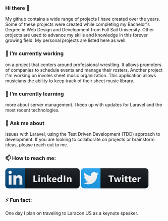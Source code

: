 ### Hi there 👋

My github contains a wide range of projects I have created over the years. Some of these projects were created while completing my Bachelor's Degree in Web Design and Development from Full Sail University. Other projects are used to advance my skills and knowledge in this forever growing field. My personal projects are listed here as well.

### 🔭 I’m currently working

on a project that centers around professional wrestling. It allows promoters of companies to schedule events and manage their rosters. Another project I"m working on involes sheet music organization. This application allows musicians the ability to keep track of their sheet music library.

### 🌱 I’m currently learning

more about server management. I keep up with updates for Laravel and the most recent technologies.

### 💬 Ask me about

issues with Laravel, using the Test Driven Development (TDD) approach to development. If you are looking to collaborate on projects or brainstorm ideas, please reach out to me.

### 📫 How to reach me:
<p align="left">
    <a href="https://www.linkedin.com/in/jeffrey-davidson-8176205a">
        <img src="badges/social/linkedin.svg" alt="LinkedIn" style="max-width:100%;">
    </a>
    <a href="https://twitter.com/jdavidsonwebdev">
        <img src="badges/social/twitter.svg" alt="Twitter" style="max-width:100%;">
    </a>
</p>

### ⚡ Fun fact:

One day I plan on traveling to Laracon US as a keynote speaker.
